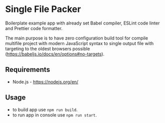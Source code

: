 # Single File Packer

Boilerplate example app with already set Babel compiler, ESLint code linter and Prettier code formatter.

The main purpose is to have zero configuration build tool for compile multifile project with modern JavaScript syntax to single output file with targeting to the oldest browsers possible (https://babeljs.io/docs/en/options#no-targets).

## Requirements

- Node.js - https://nodejs.org/en/

## Usage

- to build app use `npm run build`.
- to run app in console use `npm run start`.

